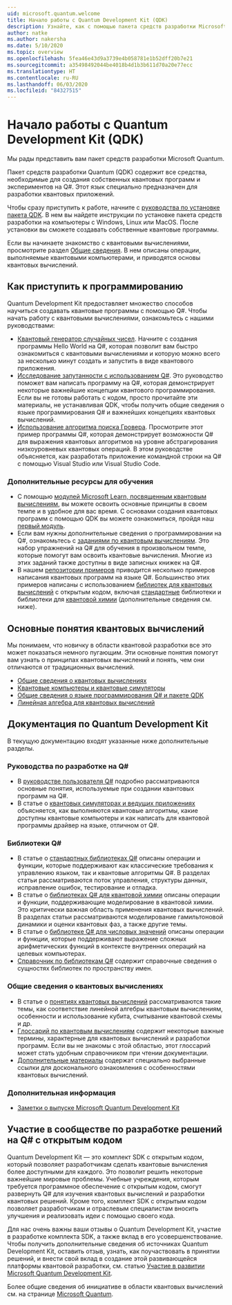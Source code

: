 ```yaml
---
uid: microsoft.quantum.welcome
title: Начало работы с Quantum Development Kit (QDK)
description: Узнайте, как с помощью пакета средств разработки Microsoft Quantum начать создавать программные квантовые проекты на языке Q#.
author: natke
ms.author: nakersha
ms.date: 5/10/2020
ms.topic: overview
ms.openlocfilehash: 5fea46e43d9a3739e4b058781e1b52dff20b7e21
ms.sourcegitcommit: a35498492044be4018b4d1b3b611d70a20e77ecc
ms.translationtype: HT
ms.contentlocale: ru-RU
ms.lasthandoff: 06/03/2020
ms.locfileid: "84327515"
---
```

# <a name="get-started-with-the-quantum-development-kit-qdk"></a>Начало работы с Quantum Development Kit (QDK)

Мы рады представить вам пакет средств разработки Microsoft Quantum.  

Пакет средств разработки Quantum (QDK) содержит все средства, необходимые для создания собственных квантовых программ и экспериментов на Q#. Этот язык специально предназначен для разработки квантовых приложений.

Чтобы сразу приступить к работе, начните с [руководства по установке пакета QDK](xref:microsoft.quantum.install).
В нем вы найдете инструкции по установке пакета средств разработки на компьютеры с Windows, Linux или MacOS. После установки вы сможете создавать собственные квантовые программы.

Если вы начинаете знакомство с квантовыми вычислениями, просмотрите раздел [Общие сведения](xref:microsoft.quantum.overview.introduction). В нем описаны операции, выполняемые квантовыми компьютерами, и приводятся основы квантовых вычислений.

## <a name="get-started-programming"></a>Как приступить к программированию

Quantum Development Kit предоставляет множество способов научиться создавать квантовые программы с помощью Q#.
Чтобы начать работу с квантовыми вычислениями, ознакомьтесь с нашими руководствами:

* [Квантовый генератор случайных чисел](xref:microsoft.quantum.quickstarts.qrng). Начните с создания программы Hello World на Q#, которая позволит вам быстро ознакомиться с квантовыми вычислениями и которую можно всего за несколько минут создать и запустить в виде квантового приложения.
* [Исследование запутанности с использованием Q#](xref:microsoft.quantum.write-program). Это руководство поможет вам написать программу на Q#, которая демонстрирует некоторые важнейшие концепции квантового программирования.
    Если вы не готовы работать с кодом, просто прочитайте эти материалы, не устанавливая QDK, чтобы получить общие сведения о языке программирования Q# и важнейших концепциях квантовых вычислений.
* [Использование алгоритма поиска Гровера](xref:microsoft.quantum.quickstarts.search). Просмотрите этот пример программы Q#, которая демонстрирует возможности Q# для выражения квантовых алгоритмов на уровне абстрагирования низкоуровневых квантовых операций.
    В этом руководстве объясняется, как разработать приложение командной строки на Q# с помощью Visual Studio или Visual Studio Code.

### <a name="learning-further"></a>Дополнительные ресурсы для обучения
* С помощью [модулей Microsoft Learn, посвященным квантовым вычислениям](https://docs.microsoft.com/learn/browse/?term=quantum), вы можете освоить основные принципы в своем темпе и в удобное для вас время. С основами создания квантовых программ с помощью QDK вы можете ознакомиться, пройдя наш [первый модуль](https://docs.microsoft.com/learn/modules/qsharp-create-first-quantum-development-kit/).
* Если вам нужны дополнительные сведения о программировании на Q#, ознакомьтесь с [заданиями по квантовым вычислениям](https://github.com/Microsoft/QuantumKatas). Это набор упражнений на Q# для обучения в произвольном темпе, которые помогут вам освоить квантовые вычисления.
    Многие из этих заданий также доступны в виде записных книжек на Q#. 
* В нашем [репозитории примеров](https://github.com/Microsoft/Quantum) приводится несколько примеров написания квантовых программ на языке Q#. Большинство этих примеров написаны с использованием [библиотек для квантовых вычислений](https://github.com/Microsoft/QuantumLibraries) с открытым кодом, включая [стандартные](xref:microsoft.quantum.libraries.standard.intro) библиотеки и библиотеки для [квантовой химии](xref:microsoft.quantum.chemistry.concepts.intro) (дополнительные сведения см. ниже).

## <a name="key-concepts-for-quantum-computing"></a>Основные понятия квантовых вычислений

Мы понимаем, что новичку в области квантовой разработки все это может показаться немного пугающим. Эти основные понятия помогут вам узнать о принципах квантовых вычислений и понять, чем они отличаются от традиционных вычислений.

* [Общие сведения о квантовых вычислениях](xref:microsoft.quantum.overview.understanding)
* [Квантовые компьютеры и квантовые симуляторы](xref:microsoft.quantum.overview.simulators)
* [Общие сведения о языке программирования Q# и пакете QDK](xref:microsoft.quantum.overview.q-sharp)
* [Линейная алгебра для квантовых вычислений](xref:microsoft.quantum.overview.algebra)

## <a name="quantum-development-kit-documentation"></a>Документация по Quantum Development Kit

В текущую документацию входят указанные ниже дополнительные разделы.

### <a name="q-developer-guides"></a>Руководства по разработке на Q#

* В [руководстве пользователя Q#](xref:microsoft.quantum.guide) подробно рассматриваются основные понятия, используемые при создании квантовых программ на Q#.
* В статье о [квантовых симуляторах и ведущих приложениях](xref:microsoft.quantum.machines) объясняется, как выполняются квантовые алгоритмы, какие доступны квантовые компьютеры и как написать для квантовой программы драйвер на языке, отличном от Q#.

### <a name="q-libraries"></a>Библиотеки Q#

* В статье о [стандартных библиотеках Q#](xref:microsoft.quantum.libraries.standard.intro) описаны операции и функции, которые поддерживают как классические требования к управлению языком, так и квантовые алгоритмы Q#. 
    В разделах статьи рассматриваются поток управления, структуры данных, исправление ошибок, тестирование и отладка. 
* В статье о [библиотеках Q# для квантовой химии](xref:microsoft.quantum.chemistry.concepts.intro) описаны операции и функции, поддерживающие моделирование в квантовой химии. Это критически важная область применения квантовых вычислений. В разделах статьи рассматриваются моделирование гамильтоновой динамики и оценки квантовых фаз, а также другие темы.
* В статье о [библиотеке Q# для числовых значений](xref:microsoft.quantum.numerics.intro) описаны операции и функции, которые поддерживают выражение сложных арифметических функций в контексте внутренних операций на целевых компьютерах.
* [Справочник по библиотекам Q#](xref:microsoft.quantum.standardlibsintro) содержит справочные сведения о сущностях библиотек по пространству имен.

### <a name="general-quantum-computing"></a>Общие сведения о квантовых вычислениях

* В статье о [понятиях квантовых вычислений](xref:microsoft.quantum.concepts.intro) рассматриваются такие темы, как соответствие линейной алгебры квантовым вычислениям, особенности и использование кубита, считывание квантовой схемы и др.
* [Глоссарий по квантовым вычислениям](xref:microsoft.quantum.glossary) содержит некоторые важные термины, характерные для квантовых вычислений и разработки программ.
    Если вы не знакомы с этой областью, этот глоссарий может стать удобным справочником при чтении документации.
* [Дополнительные материалы](xref:microsoft.quantum.more-information) содержат специально выбранные ссылки для досконального ознакомления с особенностями квантовых вычислений.

### <a name="additional-info"></a>Дополнительная информация

* [Заметки о выпуске Microsoft Quantum Development Kit](xref:microsoft.quantum.relnotes)


## <a name="be-a-part-of-the-q-open-source-community"></a>Участие в сообществе по разработке решений на Q# с открытым кодом

Quantum Development Kit — это комплект SDK с открытым кодом, который позволяет разработчикам сделать квантовые вычисления более доступными для каждого. Это позволит решить некоторые важнейшие мировые проблемы.  Учебные учреждения, которым требуется программное обеспечение с открытым кодом, смогут развернуть Q# для изучения квантовых вычислений и разработки квантовых решений. Кроме того, комплект SDK с открытым кодом позволяет разработчикам и отраслевым специалистам вносить улучшения и реализовать идеи с помощью своего кода.

Для нас очень важны ваши отзывы о Quantum Development Kit, участие в разработке комплекта SDK, а также вклад в его усовершенствование.  Чтобы получить дополнительные сведения об источниках Quantum Development Kit, оставить отзыв, узнать, как поучаствовать в принятии решений, и внести свой вклад в создание этой развивающейся платформы квантовой разработки, см. статью [Участие в развитии Microsoft Quantum Development Kit](xref:microsoft.quantum.contributing).

Более общие сведения об инициативе в области квантовых вычислений см. на странице [Microsoft Quantum](https://www.microsoft.com/en-us/quantum/).
